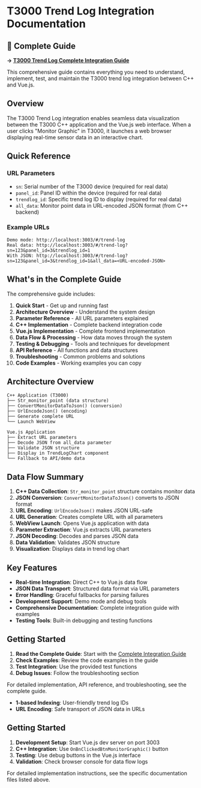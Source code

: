 # T3000 Trend Log Integration Documentation

## 📖 Complete Guide

**→ [T3000 Trend Log Complete Integration Guide](T3000-TrendLog-Complete-Integration-Guide.md)**

This comprehensive guide contains everything you need to understand, implement, test, and maintain the T3000 trend log integration between C++ and Vue.js.

## Overview

The T3000 Trend Log integration enables seamless data visualization between the T3000 C++ application and the Vue.js web interface. When a user clicks "Monitor Graphic" in T3000, it launches a web browser displaying real-time sensor data in an interactive chart.

## Quick Reference

### URL Parameters
- `sn`: Serial number of the T3000 device (required for real data)
- `panel_id`: Panel ID within the device (required for real data)
- `trendlog_id`: Specific trend log ID to display (required for real data)
- `all_data`: Monitor point data in URL-encoded JSON format (from C++ backend)

### Example URLs
```
Demo mode: http://localhost:3003/#/trend-log
Real data: http://localhost:3003/#/trend-log?sn=123&panel_id=3&trendlog_id=1
With JSON: http://localhost:3003/#/trend-log?sn=123&panel_id=3&trendlog_id=1&all_data=<URL-encoded-JSON>
```

## What's in the Complete Guide

The comprehensive guide includes:

1. **Quick Start** - Get up and running fast
2. **Architecture Overview** - Understand the system design
3. **Parameter Reference** - All URL parameters explained
4. **C++ Implementation** - Complete backend integration code
5. **Vue.js Implementation** - Complete frontend implementation
6. **Data Flow & Processing** - How data moves through the system
7. **Testing & Debugging** - Tools and techniques for development
8. **API Reference** - All functions and data structures
9. **Troubleshooting** - Common problems and solutions
10. **Code Examples** - Working examples you can copy

## Architecture Overview

```
C++ Application (T3000)
├── Str_monitor_point (data structure)
├── ConvertMonitorDataToJson() (conversion)
├── UrlEncodeJson() (encoding)
├── Generate complete URL
└── Launch WebView

Vue.js Application
├── Extract URL parameters
├── Decode JSON from all_data parameter
├── Validate JSON structure
├── Display in TrendLogChart component
└── Fallback to API/demo data
```

## Data Flow Summary

1. **C++ Data Collection**: `Str_monitor_point` structure contains monitor data
2. **JSON Conversion**: `ConvertMonitorDataToJson()` converts to JSON format
3. **URL Encoding**: `UrlEncodeJson()` makes JSON URL-safe
4. **URL Generation**: Creates complete URL with all parameters
5. **WebView Launch**: Opens Vue.js application with data
6. **Parameter Extraction**: Vue.js extracts URL parameters
7. **JSON Decoding**: Decodes and parses JSON data
8. **Data Validation**: Validates JSON structure
9. **Visualization**: Displays data in trend log chart

## Key Features

- **Real-time Integration**: Direct C++ to Vue.js data flow
- **JSON Data Transport**: Structured data format via URL parameters
- **Error Handling**: Graceful fallbacks for parsing failures
- **Development Support**: Demo mode and debug tools
- **Comprehensive Documentation**: Complete integration guide with examples
- **Testing Tools**: Built-in debugging and testing functions

## Getting Started

1. **Read the Complete Guide**: Start with the [Complete Integration Guide](T3000-TrendLog-Complete-Integration-Guide.md)
2. **Check Examples**: Review the code examples in the guide
3. **Test Integration**: Use the provided test functions
4. **Debug Issues**: Follow the troubleshooting section

For detailed implementation, API reference, and troubleshooting, see the complete guide.
- **1-based Indexing**: User-friendly trend log IDs
- **URL Encoding**: Safe transport of JSON data in URLs

## Getting Started

1. **Development Setup**: Start Vue.js dev server on port 3003
2. **C++ Integration**: Use `OnBnClickedBtnMonitorGraphic()` button
3. **Testing**: Use debug buttons in the Vue.js interface
4. **Validation**: Check browser console for data flow logs

For detailed implementation instructions, see the specific documentation files listed above.
